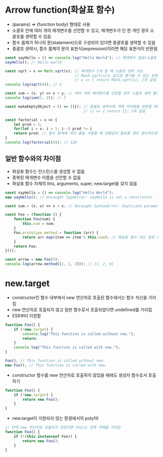 # Arrow function(화살표 함수)
* (params) => {function body} 형태로 사용
* 소괄호 안에 여러 개의 매개변수를 선언할 수 있고, 매개변수가 단 한 개인 경우 소괄호를 생략할 수 있음
* 함수 몸체가 하나의 문(statement)으로 구성되어 있다면 중괄호를 생략할 수 있음
* 중괄호 생략시, 함수 몸체의 문이 표현식(expression)이라면 해당 표현식이 반환됨
```javascript
const sayHello = () => console.log("Hello World"); // 매개변수 없음(소괄호 생략 불가)
sayHello(); // Hello world

const sqrt = x => Math.sqrt(x); // 매개변수 1개 일 때 소괄호 생략 가능
                                // Math.sqrt(x)는 값으로 평가될 수 있는 표현식이므로 반환됨
                                // x => { return Math.sqrt(x); }와 같음
console.log(sqrt(4)); // 2

const sum = (x, y) => x + y; // 여러 개의 매개변수를 선언할 경우 소괄호 생략 불가
console.log(sum(1, 2)); // 3

const makeEmptyObject = () => ({}); // 중괄호 생략시에 객체 리터럴을 반환할 때에는 반드시 소괄호로 감싸야 함({function body}와 구분하기 위함)
                                    // () => { return {}; }와 같음

const factorial = x => {
    let prod = 1;
    for(let i = x; i > 1; i--) prod *= i
    return prod; // 함수 몸체에 여러 줄을 사용할 때 반환값이 필요할 경우 명시적으로 return문을 작성해야 함
}
console.log(factorial(5)); // 120
```
## 일반 함수와의 차이점
* 화살표 함수는 인스턴스를 생성할 수 없음
* 중복된 매개변수 이름을 선언할 수 없음
* 화살표 함수 자체의 this, arguments, super, new.target을 갖지 않음
``` javascript
const sayHello = () => console.log("Hello World");
new sayHello(); // Uncaught TypeError: sayHello is not a constructor

const sum = (x, x) => x + x; // Uncaught SyntaxError: Duplicate parameter name not allowed in this context

const Foo = (function () {
    function Foo(num) {
        this.num = num;
    }
    Foo.prototype.method = function (arr) {
        return arr.map(item => item % this.num); // 화살표 함수 대신 일반 함수를 사용하면 this는 전역 객체를 가리킴
    }
    return Foo;
}());

const arrow = new Foo(3);
console.log(arrow.method([1, 2, 3])); // [1, 2, 0]
```

# new.target
* constructor인 함수 내부에서 new 연산자로 호출된 함수에서는 함수 자신을 가리킴
* new 연산자로 호출되지 않고 일반 함수로서 호출되었다면 undefined를 가리킴
* ES6부터 지원함
```javascript
function Foo() {
    if (!new.target) {
        console.log("This function is called without new.");
        return;
    }
    console.log("This function is called with new.");
}

Foo(); // This function is called without new.
new Foo(); // This function is called with new.
```

* constructor 함수를 new 연산자로 호출하지 않았을 때에도 생성자 함수로서 호출하기
```javascript
function Foo() {
    if (!new.target) {
        return new Foo();
    }
}
```
* new.target이 지원되지 않는 환경에서의 polyfill
```javascript
// 만약 new 연산자로 호출되지 않았다면 this는 전역 객체를 가리킴
function Foo() {
    if (!(this instanceof Foo)) {
        return new Foo();
    }
}
```
